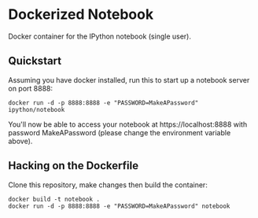Dockerized Notebook
===================

Docker container for the IPython notebook (single user).

## Quickstart

Assuming you have docker installed, run this to start up a notebook server on port 8888:

```
docker run -d -p 8888:8888 -e "PASSWORD=MakeAPassword" ipython/notebook
```

You'll now be able to access your notebook at https://localhost:8888 with password MakeAPassword (please change the environment variable above).

## Hacking on the Dockerfile

Clone this repository, make changes then build the container:

```
docker build -t notebook .
docker run -d -p 8888:8888 -e "PASSWORD=MakeAPassword" notebook
```
